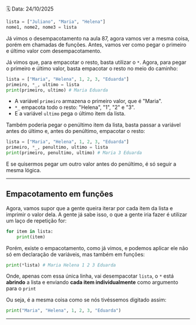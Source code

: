 🗓️ Data: 24/10/2025

```python
lista = ["Juliano", "Maria", "Helena"]
nome1, nome2, nome3 = lista
```

Já vimos o desempacotamento na aula 87, agora vamos ver a mesma coisa, porém em chamadas de funções. Antes, vamos ver como pegar o primeiro e último valor com desempacotamento.

Já vimos que, para empacotar o resto, basta utilizar o `*`. Agora, para pegar o primeiro e último valor, basta empacotar o resto no meio do caminho:

```python
lista = ["Maria", "Helena", 1, 2, 3, "Eduarda"]
primeiro, *_, ultimo = lista
print(primeiro, ultimo) # Maria Eduarda
```

* A variável `primeiro` armazena o primeiro valor, que é "Maria".
* `*_` empacota todo o resto: "Helena", "1", "2" e "3".
* E a variável `ultimo` pega o último item da lista.

Também poderia pegar o penúltimo item da lista, basta passar a variável antes do último e, antes do penúltimo, empacotar o resto:

```python
lista = ["Maria", "Helena", 1, 2, 3, "Eduarda"]
primeiro, *_, penultimo, ultimo = lista
print(primeiro, penultimo, ultimo) # Maria 3 Eduarda
```

E se quisermos pegar um outro valor antes do penúltimo, é só seguir a mesma lógica.

---

## Empacotamento em funções

Agora, vamos supor que a gente queira iterar por cada item da lista e imprimir o valor dela. A gente já sabe isso, o que a gente iria fazer é utilizar um laço de repetição for:

```python
for item in lista:
	print(item)
```

Porém, existe o empacotamento, como já vimos, e podemos aplicar ele não só em declaração de variáveis, mas também em funções:

```python
print(*lista) # Maria Helena 1 2 3 Eduarda
```

Onde, apenas com essa única linha, vai desempacotar `lista`, o `*` está **abrindo** a lista e enviando **cada item individualmente** como argumento para o `print`

Ou seja, é a mesma coisa como se nós tivéssemos digitado assim:

```python
print("Maria", "Helena", 1, 2, 3, "Eduarda")
```

---
